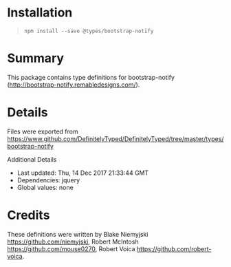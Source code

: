 # Installation
> `npm install --save @types/bootstrap-notify`

# Summary
This package contains type definitions for bootstrap-notify (http://bootstrap-notify.remabledesigns.com/).

# Details
Files were exported from https://www.github.com/DefinitelyTyped/DefinitelyTyped/tree/master/types/bootstrap-notify

Additional Details
 * Last updated: Thu, 14 Dec 2017 21:33:44 GMT
 * Dependencies: jquery
 * Global values: none

# Credits
These definitions were written by Blake Niemyjski <https://github.com/niemyjski>, Robert McIntosh <https://github.com/mouse0270>, Robert Voica <https://github.com/robert-voica>.
